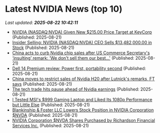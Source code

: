 # Latest NVIDIA News (top 10)
_Last updated: **2025-08-22 10:42:11**_

- [NVIDIA (NASDAQ:NVDA) Given New $215.00 Price Target at KeyCorp](https://www.etfdailynews.com/2025/08/21/nvidia-nasdaqnvda-given-new-215-00-price-target-at-keycorp/) (Published: 2025-08-21)
- [Insider Selling: NVIDIA (NASDAQ:NVDA) CEO Sells $13,482,000.00 in Stock](https://www.etfdailynews.com/2025/08/21/insider-selling-nvidia-nasdaqnvda-ceo-sells-13482000-00-in-stock/) (Published: 2025-08-21)
- [China acts to curb Nvidia chip sales after US Commerce Secretary's ‘insulting’ remark: ‘We don't sell them our best…'](https://www.livemint.com/companies/china-hits-back-at-nvidia-chip-sales-after-us-commerce-secretarys-insulting-remark-we-dont-sell-them-our-best-11755766912933.html) (Published: 2025-08-21)
- [Dell 14 Premium review: Power first, portability second](https://www.pcworld.com/article/2880659/dell-14-premium-review.html) (Published: 2025-08-21)
- [China moves to restrict sales of Nvidia H20 after Lutnick's remarks, FT says](https://thefly.com/permalinks/entry.php/id4186734/NVDA-China-moves-to-restrict-sales-of-Nvidia-H-after-Lutnicks-remarks-FT-says) (Published: 2025-08-21)
- [The tech trade hits pause ahead of Nvidia earnings](https://finance.yahoo.com/news/the-tech-trade-hits-pause-ahead-of-nvidia-earnings-100053109.html) (Published: 2025-08-21)
- [I Tested MSI's $999 Gaming Laptop and Liked Its 1080p Performance but Little Else](https://www.cnet.com/tech/computing/i-tested-msis-999-gaming-laptop-and-liked-its-1080p-performance-but-little-else/) (Published: 2025-08-21)
- [Blankinship & Foster LLC Lowers Stock Position in NVIDIA Corporation $NVDA](https://www.etfdailynews.com/2025/08/21/blankinship-foster-llc-lowers-stock-position-in-nvidia-corporation-nvda/) (Published: 2025-08-21)
- [NVIDIA Corporation $NVDA Shares Purchased by Richardson Financial Services Inc.](https://www.etfdailynews.com/2025/08/21/nvidia-corporation-nvda-shares-purchased-by-richardson-financial-services-inc/) (Published: 2025-08-21)

